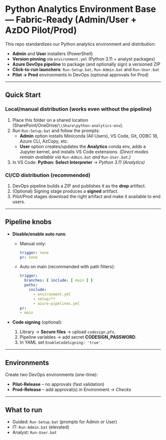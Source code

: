 # Python Analytics Environment Base — Fabric-Ready (Admin/User + AzDO Pilot/Prod)

This repo standardizes our Python analytics environment and distribution:

- **Admin** and **User** installers (PowerShell)
- **Version pinning** via `environment.yml` (Python 3.11 + analyst packages)
- **Azure DevOps pipeline** to package (and optionally sign) a versioned ZIP
- **Click-to-run launchers**: `Run-Setup.bat`, `Run-Admin.bat` and `Run-User.bat`
- **Pilot → Prod** environments in DevOps (optional approvals for Prod)

---

## Quick Start

### Local/manual distribution (works even without the pipeline)
1. Place this folder on a shared location (SharePoint/OneDrive/`\\Share\python-analytics-env`).
2. Run `Run-Setup.bat` and follow the prompts:
   - **Admin** option installs Miniconda (All Users), VS Code, Git, ODBC 18, Azure CLI, AzCopy, etc.
   - **User** option creates/updates the **Analytics** conda env, adds a Jupyter kernel, and installs VS Code extensions.
   *(Direct modes remain available via `Run-Admin.bat` and `Run-User.bat`.)*
3. In VS Code: **Python: Select Interpreter** → *Python 3.11 (Analytics)*

### CI/CD distribution (recommended)
1. DevOps pipeline builds a ZIP and publishes it as the **drop** artifact.
2. (Optional) Signing stage produces a **signed** artifact.
3. Pilot/Prod stages download the right artifact and make it available to end users.

---

## Pipeline knobs

- **Disable/enable auto runs**:  
  - Manual only:  
    ```yaml
    trigger: none
    pr: none
    ```
  - Auto on main (recommended with path filters):  
    ```yaml
    trigger:
      branches: { include: [ main ] }
      paths:
        include:
          - environment.yml
          - setup/**
          - azure-pipelines.yml
    pr:
    - main
    ```

- **Code signing** (optional):
  1. Library → **Secure files** → upload `codesign.pfx`.
  2. Pipeline variables → add secret **CODESIGN_PASSWORD**.
  3. In YAML set `EnableCodeSigning: 'true'`.

---

## Environments

Create two DevOps environments (one-time):
- **Pilot-Release** – no approvals (fast validation)
- **Prod-Release** – add approval(s) in Environment → *Checks*

---

## What to run

- Guided: `Run-Setup.bat` (prompts for Admin or User)
- IT: `Run-Admin.bat` (elevated)
- Analyst: `Run-User.bat`

